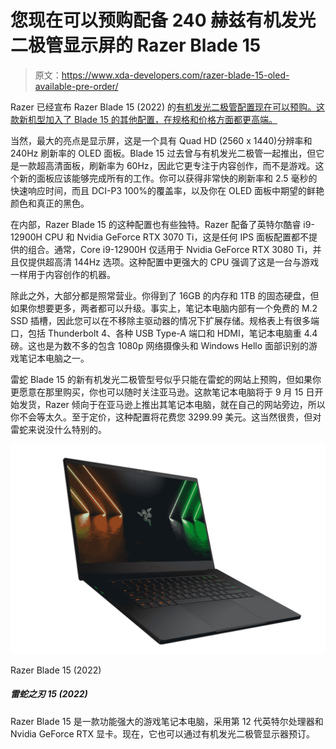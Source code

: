 # 您现在可以预购配备 240 赫兹有机发光二极管显示屏的 Razer Blade 15

> 原文：<https://www.xda-developers.com/razer-blade-15-oled-available-pre-order/>

Razer 已经宣布 Razer Blade 15 (2022) 的[有机发光二极管配置现在可以预购。这款新机型加入了 Blade 15 的其他配置，在规格和价格方面都更高端。](https://www.xda-developers.com/razer-blade-15-worlds-first-laptop-oled-240hz-display/)

当然，最大的亮点是显示屏，这是一个具有 Quad HD (2560 x 1440)分辨率和 240Hz 刷新率的 OLED 面板。Blade 15 过去曾与有机发光二极管一起推出，但它是一款超高清面板，刷新率为 60Hz，因此它更专注于内容创作，而不是游戏。这个新的面板应该能够完成所有的工作。你可以获得非常快的刷新率和 2.5 毫秒的快速响应时间，而且 DCI-P3 100%的覆盖率，以及你在 OLED 面板中期望的鲜艳颜色和真正的黑色。

在内部，Razer Blade 15 的这种配置也有些独特。Razer 配备了英特尔酷睿 i9-12900H CPU 和 Nvidia GeForce RTX 3070 Ti，这是任何 IPS 面板配置都不提供的组合。通常，Core i9-12900H 仅适用于 Nvidia GeForce RTX 3080 Ti，并且仅提供超高清 144Hz 选项。这种配置中更强大的 CPU 强调了这是一台与游戏一样用于内容创作的机器。

除此之外，大部分都是照常营业。你得到了 16GB 的内存和 1TB 的固态硬盘，但如果你想要更多，两者都可以升级。事实上，笔记本电脑内部有一个免费的 M.2 SSD 插槽，因此您可以在不移除主驱动器的情况下扩展存储。规格表上有很多端口，包括 Thunderbolt 4、各种 USB Type-A 端口和 HDMI，笔记本电脑重 4.4 磅。这也是为数不多的包含 1080p 网络摄像头和 Windows Hello 面部识别的游戏笔记本电脑之一。

雷蛇 Blade 15 的新有机发光二极管型号似乎只能在雷蛇的网站上预购，但如果你更愿意在那里购买，你也可以随时关注亚马逊。这款笔记本电脑将于 9 月 15 日开始发货，Razer 倾向于在亚马逊上推出其笔记本电脑，就在自己的网站旁边，所以你不会等太久。至于定价，这种配置将花费您 3299.99 美元。这当然很贵，但对雷蛇来说没什么特别的。

 <picture>![The new Razer Blade 15 is packing Intel's Alder Lake hybrid processors and the latest NVIDIA RTX graphics, making it one of the most powerful laptops around.](img/7bd0a2a5d32fa6efc6b8a1d98f565871.png)</picture> 

Razer Blade 15 (2022)

##### 雷蛇之刃 15 (2022)

Razer Blade 15 是一款功能强大的游戏笔记本电脑，采用第 12 代英特尔处理器和 Nvidia GeForce RTX 显卡。现在，它也可以通过有机发光二极管显示器预订。
